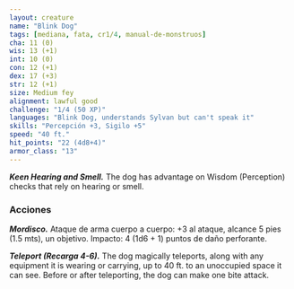 ```yaml
---
layout: creature
name: "Blink Dog"
tags: [mediana, fata, cr1/4, manual-de-monstruos]
cha: 11 (0)
wis: 13 (+1)
int: 10 (0)
con: 12 (+1)
dex: 17 (+3)
str: 12 (+1)
size: Medium fey
alignment: lawful good
challenge: "1/4 (50 XP)"
languages: "Blink Dog, understands Sylvan but can't speak it"
skills: "Percepción +3, Sigilo +5"
speed: "40 ft."
hit_points: "22 (4d8+4)"
armor_class: "13"
---
```


***Keen Hearing and Smell.*** The dog has advantage on Wisdom (Perception) checks that rely on hearing or smell.

### Acciones

***Mordisco.*** Ataque de arma cuerpo a cuerpo: +3 al ataque, alcance 5 pies (1.5 mts), un objetivo. Impacto: 4 (1d6 + 1) puntos de daño perforante.

***Teleport (Recarga 4-6).*** The dog magically teleports, along with any equipment it is wearing or carrying, up to 40 ft. to an unoccupied space it can see. Before or after teleporting, the dog can make one bite attack.